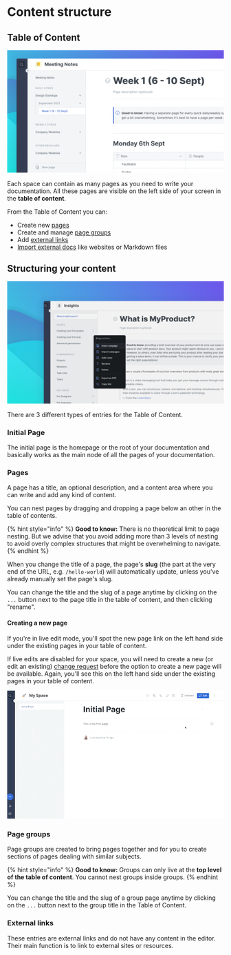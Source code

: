 # Content structure

## Table of Content

![](../.gitbook/assets/ToC.png)

Each space can contain as many pages as you need to write your documentation. All these pages are visible on the left side of your screen in the **table of content**.

From the Table of Content you can:

* Create new [pages](content-structure.md#pages)
* Create and manage [page groups](content-structure.md#groups)
* Add [external links](content-structure.md#external-links)
* [Import external docs](../features/import.md) like websites or Markdown files

## Structuring your content

![](<../.gitbook/assets/Page Menu.png>)

There are 3 different types of entries for the Table of Content.

### Initial Page <a href="#initial-page" id="initial-page"></a>

The initial page is the homepage or the root of your documentation and basically works as the main node of all the pages of your documentation.

### Pages

A page has a title, an optional description, and a content area where you can write and add any kind of content.‌

You can nest pages by dragging and dropping a page below an other in the table of contents.

{% hint style="info" %}
**Good to know:** There is no theoretical limit to page nesting. But we advise that you avoid adding more than 3 levels of nesting to avoid overly complex structures that might be overwhelming to navigate.
{% endhint %}

When you change the title of a page, the page's **slug** (the part at the very end of the URL, e.g. `/hello-world`) will automatically update, unless you've already manually set the page's slug.

You can change the title and the slug of a page anytime by clicking on the `...` button next to the page title in the table of content, and then clicking "rename".

#### Creating a new page

If you're in live edit mode, you'll spot the new page link on the left hand side under the existing pages in your table of content.

If live edits are disabled for your space, you will need to create a new (or edit an existing) [change request](editing-pages/change-requests.md) before the option to create a new page will be available. Again, you'll see this on the left hand side under the existing pages in your table of content.

![](../.gitbook/assets/create-new-page.gif)

### Page groups <a href="#groups" id="groups"></a>

Page groups are created to bring pages together and for you to create sections of pages dealing with similar subjects.

{% hint style="info" %}
**Good to know:** Groups can only live at the **top level of the table of content**. You cannot nest groups inside groups.
{% endhint %}

You can change the title and the slug of a group page anytime by clicking on the `...` button next to the group title in the Table of Content.

### External links <a href="#external-links" id="external-links"></a>

These entries are external links and do not have any content in the editor. Their main function is to link to external sites or resources.
